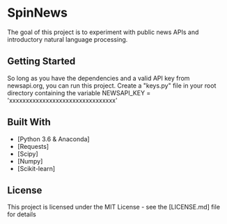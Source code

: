 # SpinNews

The goal of this project is to experiment with public news APIs and introductory natural language processing.

## Getting Started

So long as you have the dependencies and a valid API key from newsapi.org, you can run this project. Create a "keys.py" file in your root directory containing the variable NEWSAPI_KEY = 'xxxxxxxxxxxxxxxxxxxxxxxxxxxxxxxx'


## Built With

* [Python 3.6 & Anaconda]
* [Requests]
* [Scipy]
* [Numpy]
* [Scikit-learn]


## License

This project is licensed under the MIT License - see the [LICENSE.md] file for details


